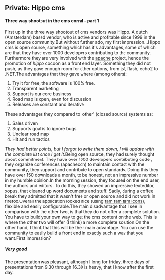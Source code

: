 <article><h2>Private: Hippo cms</h2><h4>Three way shootout in the cms corral - part 1</h4>First up in the three way shootout of cms vendors was Hippo. A dutch (Amsterdam) based vendor, who is active and profitable since 1999 in the open source community.But without further ado, my first impression...<!--more-->Hippo cms is open source, something which has it's advantages, some of which are that they have over 1000 developers contributing to the community. Furthermore they are very involved with the <a href="http://www.apache.org/">apache</a> project, hence the promotion of <em>hippo</em> cocoon as a front end layer. Something they did not push, as they gave enough room for other options, from jsf, flash, echo2 to .NET.The advantages that they gave where (among others):<ol class="advantages">	<li>Try it for free, the software is 100% free.</li>	<li>Transparent marketing</li>	<li>Support is our core business</li>	<li>Road map is open, even for discussion</li>	<li>Releases are constant and iterative</li></ol>These advantages they compared to 'other' (closed source) systems as:<ol class="disadvantages">	<li>Sales driven</li>	<li>Supports goal is to ignore bugs</li>	<li>Unclear road map</li>	<li>Hit and run tactics</li></ol><em>They had better points, but I forgot to write them down, I will update with the complete list once I get it.</em>Being open source, they had surely thought about commitment. They have over 1000 developers contributing code , they organize conferences (apachecon) to maintain contact with the community, they support and contribute to open standards. Doing this they have over 150 downloads a month, to be honest, not an impressive number in my humble opinion.In the morning session, they focused on the end user, the authors and editors. To do this, they showed an impressive texteditor, xopus, that cleaned up word documents and stuff. Sadly, during a coffee break they admitted that it wasn't free or open source and did not work in firefox.Overall the application looked nice (using <a href="http://www.famfamfam.com/">fam fam fam icons</a>), flexible and easily configurable.The main disadvantage that I see in comparison with the other two, is that they do not offer a complete solution. You have to build your own way to get the cms content on the web. This is where the other two will offer (I think) a more complete solution.On the other hand, I think that this will be their main advantage. You can use the community to easily build a front end in exactly such a way that you want.First impression?<h5>Very good</h5>The presentation was pleasant, although I long for friday, three days of presentations from 9.30 through 16.30 is heavy, that I know after the first day.</article>